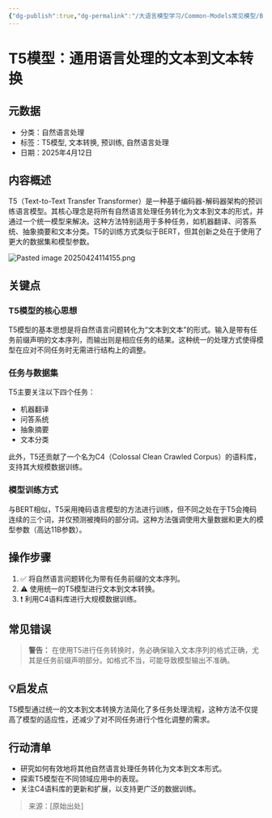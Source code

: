 ```yaml
---
{"dg-publish":true,"dg-permalink":"/大语言模型学习/Common-Models常见模型/BERT及其变体/T5","dg-home":false,"dg-description":"在此输入笔记的描述","dg-hide":false,"dg-hide-title":false,"dg-show-backlinks":true,"dg-show-local-graph":true,"dg-show-inline-title":true,"dg-pinned":false,"dg-passphrase":"在此输入访问密码","dg-enable-mathjax":false,"dg-enable-mermaid":false,"dg-enable-uml":false,"dg-note-icon":0,"dg-enable-dataview":false,"tags":["NLP"],"permalink":"/大语言模型学习/Common-Models常见模型/BERT及其变体/T5/","dgShowBacklinks":true,"dgShowLocalGraph":true,"dgShowInlineTitle":true,"dgPassFrontmatter":true,"noteIcon":0,"created":"2025-04-24T11:41:40.000+08:00","updated":"2025-04-24T11:41:57.000+08:00"}
---
```




# T5模型：通用语言处理的文本到文本转换

## 元数据
- 分类：自然语言处理
- 标签：T5模型, 文本转换, 预训练, 自然语言处理
- 日期：2025年4月12日


## 内容概述
T5（Text-to-Text Transfer Transformer）是一种基于编码器-解码器架构的预训练语言模型。其核心理念是将所有自然语言处理任务转化为文本到文本的形式，并通过一个统一模型来解决。这种方法特别适用于多种任务，如机器翻译、问答系统、抽象摘要和文本分类。T5的训练方式类似于BERT，但其创新之处在于使用了更大的数据集和模型参数。

![Pasted image 20250424114155.png](/img/user/%E9%99%84%E4%BB%B6/Pasted%20image%2020250424114155.png)


## 关键点

### T5模型的核心思想
T5模型的基本思想是将自然语言问题转化为“文本到文本”的形式。输入是带有任务前缀声明的文本序列，而输出则是相应任务的结果。这种统一的处理方式使得模型在应对不同任务时无需进行结构上的调整。


### 任务与数据集
T5主要关注以下四个任务：
- 机器翻译
- 问答系统
- 抽象摘要
- 文本分类

此外，T5还贡献了一个名为C4（Colossal Clean Crawled Corpus）的语料库，支持其大规模数据训练。


### 模型训练方式
与BERT相似，T5采用掩码语言模型的方法进行训练，但不同之处在于T5会掩码连续的三个词，并仅预测被掩码的部分词。这种方法强调使用大量数据和更大的模型参数（高达11B参数）。


## 操作步骤
1. ✅ 将自然语言问题转化为带有任务前缀的文本序列。
2. ⚠ 使用统一的T5模型进行文本到文本转换。
3. ❗ 利用C4语料库进行大规模数据训练。


## 常见错误
> **警告：**
> 在使用T5进行任务转换时，务必确保输入文本序列的格式正确，尤其是任务前缀声明部分。如格式不当，可能导致模型输出不准确。


## 💡启发点
T5模型通过统一的文本到文本转换方法简化了多任务处理流程，这种方法不仅提高了模型的适应性，还减少了对不同任务进行个性化调整的需求。


## 行动清单
- 研究如何有效地将其他自然语言处理任务转化为文本到文本形式。
- 探索T5模型在不同领域应用中的表现。
- 关注C4语料库的更新和扩展，以支持更广泛的数据训练。

> 来源：[原始出处]
